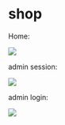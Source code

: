 # shop

Home:

<img src="https://ibb.co/q9Spwz5">

admin session:

<img src="https://opengameart.org/sites/default/files/styles/medium/public/mockup_3.png">

admin login:


<img src="https://opengameart.org/sites/default/files/styles/medium/public/mockup_3.png">
